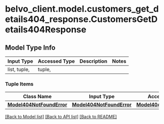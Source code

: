 # belvo_client.model.customers_get_details404_response.CustomersGetDetails404Response

## Model Type Info
Input Type | Accessed Type | Description | Notes
------------ | ------------- | ------------- | -------------
list, tuple,  | tuple,  |  | 

### Tuple Items
Class Name | Input Type | Accessed Type | Description | Notes
------------- | ------------- | ------------- | ------------- | -------------
[**Model404NotFoundError**](Model404NotFoundError.md) | [**Model404NotFoundError**](Model404NotFoundError.md) | [**Model404NotFoundError**](Model404NotFoundError.md) |  | 

[[Back to Model list]](../../README.md#documentation-for-models) [[Back to API list]](../../README.md#documentation-for-api-endpoints) [[Back to README]](../../README.md)

